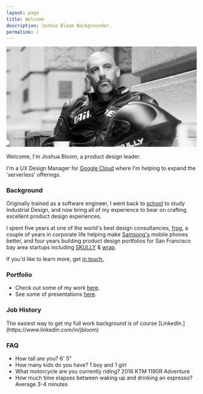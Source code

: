 ```yaml
---
layout: page
title: Welcome
description: Joshua Bloom Backgrounder.
permalink: /
---
```


<img itemprop="image" src="/assets/img/josh_bg.jpg" alt="Joshua Bloom">

Welcome, I'm Joshua Bloom, a product design leader.

I'm a UX Design Manager for [Google Cloud](https://cloud.google.com/) where I'm helping to expand the 'serverless' offerings.

### Background

Originally trained as a software engineer, I went back to [school](https://massart.edu/) to study Industrial Design, and now bring all of my experience to bear on crafting excellent product design experiences.

I spent five years at one of the world's best design consultancies, [frog](https://frogdesign.com), a couple of years in corporate life helping make [Samsung's](https://www.samsung.com/us/mobile/phones/) mobile phones better, and four years building product design portfolios for San Francisco bay area startups including [SKULLY](https://www.google.com/search?q=skully) & [wrap](https://wrap.co).

If you'd like to learn more, get [in touch.](mailto:joshbloom@gmail.com)

### Portfolio

- Check out some of my work [here](/work).
- See some of presentations [here](/presentations).

<h3>Job History</h3>
The easiest way to get my full work background is of course [LinkedIn.](https://www.linkedin.com/in/jbloom)

<h3>FAQ</h3>
<ul>
  <li>How tall are you? 6' 5"</li>
  <li>How many kids do you have? 1 boy and 1 girl</li>
  <li>What motorcycle are you currently riding? 2016 KTM 1190R Adventure</li>
  <li>How much time elapses between waking up and drinking an espresso? Average 3-4 minutes</li>
</ul>
